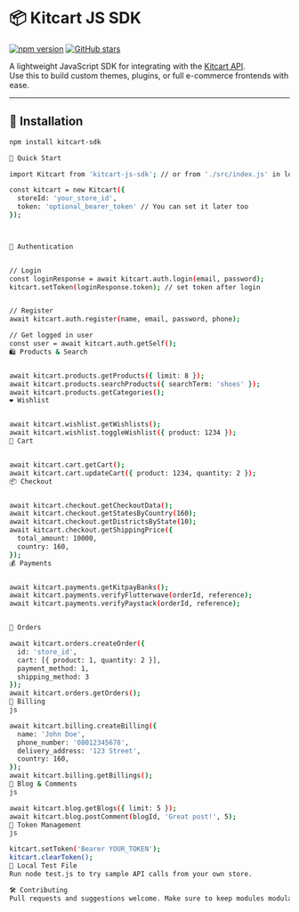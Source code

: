 # 📦 Kitcart JS SDK

[![npm version](https://img.shields.io/npm/v/kitcart-sdk?color=blue)](https://www.npmjs.com/package/kitcart-sdk)
[![GitHub stars](https://img.shields.io/github/stars/Kitcart/kitcart-js-sdk?style=social)](https://github.com/Kitcart/kitcart-js-sdk)

A lightweight JavaScript SDK for integrating with the [Kitcart API](https://usekitcart.com).  
Use this to build custom themes, plugins, or full e-commerce frontends with ease.

---

## 🔧 Installation

```bash
npm install kitcart-sdk

🚀 Quick Start

import Kitcart from 'kitcart-js-sdk'; // or from './src/index.js' in local dev

const kitcart = new Kitcart({
  storeId: 'your_store_id',
  token: 'optional_bearer_token' // You can set it later too
});



🔐 Authentication


// Login
const loginResponse = await kitcart.auth.login(email, password);
kitcart.setToken(loginResponse.token); // set token after login


// Register
await kitcart.auth.register(name, email, password, phone);

// Get logged in user
const user = await kitcart.auth.getSelf();
🛍️ Products & Search


await kitcart.products.getProducts({ limit: 8 });
await kitcart.products.searchProducts({ searchTerm: 'shoes' });
await kitcart.products.getCategories();
❤️ Wishlist


await kitcart.wishlist.getWishlists();
await kitcart.wishlist.toggleWishlist({ product: 1234 });
🛒 Cart


await kitcart.cart.getCart();
await kitcart.cart.updateCart({ product: 1234, quantity: 2 });
📦 Checkout


await kitcart.checkout.getCheckoutData();
await kitcart.checkout.getStatesByCountry(160);
await kitcart.checkout.getDistrictsByState(10);
await kitcart.checkout.getShippingPrice({
  total_amount: 10000,
  country: 160,
});
💰 Payments


await kitcart.payments.getKitpayBanks();
await kitcart.payments.verifyFlutterwave(orderId, reference);
await kitcart.payments.verifyPaystack(orderId, reference);


📑 Orders

await kitcart.orders.createOrder({
  id: 'store_id',
  cart: [{ product: 1, quantity: 2 }],
  payment_method: 1,
  shipping_method: 3
});
await kitcart.orders.getOrders();
🧾 Billing
js

await kitcart.billing.createBilling({
  name: 'John Doe',
  phone_number: '08012345678',
  delivery_address: '123 Street',
  country: 160,
});
await kitcart.billing.getBillings();
📝 Blog & Comments
js

await kitcart.blog.getBlogs({ limit: 5 });
await kitcart.blog.postComment(blogId, 'Great post!', 5);
📌 Token Management
js

kitcart.setToken('Bearer YOUR_TOKEN');
kitcart.clearToken();
🧪 Local Test File
Run node test.js to try sample API calls from your own store.

🛠️ Contributing
Pull requests and suggestions welcome. Make sure to keep modules modular and light.

